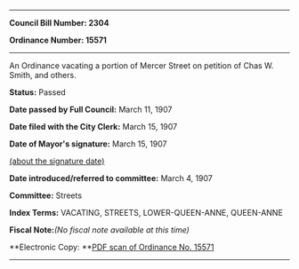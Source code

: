 

********

**Council Bill Number: 2304**
   
**Ordinance Number: 15571**
********

 An Ordinance vacating a portion of Mercer Street on petition of Chas W. Smith, and others.

**Status:** Passed
   
**Date passed by Full Council:** March 11, 1907
   
**Date filed with the City Clerk:** March 15, 1907
   
**Date of Mayor's signature:** March 15, 1907
   
[(about the signature date)](/~public/approvaldate.htm)
   
   
   
**Date introduced/referred to committee:** March 4, 1907
   
**Committee:** Streets
   
   
**Index Terms:** VACATING, STREETS, LOWER-QUEEN-ANNE, QUEEN-ANNE

**Fiscal Note:**_(No fiscal note available at this time)_

**Electronic Copy: **[PDF scan of Ordinance No. 15571](/~archives/Ordinances/Ord_15571.pdf)

********

